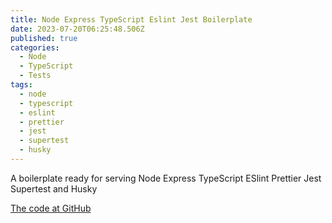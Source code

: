 ```yaml
---
title: Node Express TypeScript Eslint Jest Boilerplate
date: 2023-07-20T06:25:48.506Z
published: true
categories:
  - Node
  - TypeScript
  - Tests
tags:
  - node
  - typescript
  - eslint
  - prettier
  - jest
  - supertest
  - husky
---
```



A boilerplate ready for serving Node Express TypeScript ESlint Prettier Jest Supertest and Husky 

<a href="https://github.com/persteenolsen/node-express-typescript-eslint-jest-boilerplate" target="_blank">The code at GitHub</a>


